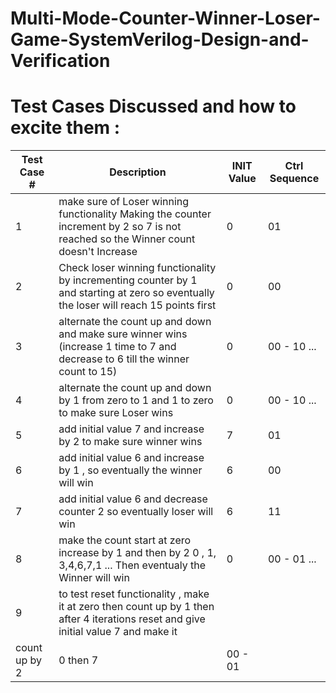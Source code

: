 # Multi-Mode-Counter-Winner-Loser-Game-SystemVerilog-Design-and-Verification


# Test Cases Discussed and how to excite them :

| Test Case # | Description | INIT Value | Ctrl Sequence 
| --- | --- | --- | --- |
| 1 | make sure of Loser winning functionality Making the counter increment by 2 so 7 is not reached so the Winner count doesn't Increase | 0 | 01
| 2 | Check loser winning functionality by incrementing counter by 1 and starting at zero so eventually the loser will reach 15 points first | 0 | 00
| 3 | alternate the count up and down and make sure winner wins (increase 1 time to 7 and decrease to 6 till the winner count to 15) | 0 | 00 - 10 ... 
| 4 | alternate the count up and down by 1 from zero to 1 and 1 to zero to make sure Loser wins | 0 | 00 - 10 ... 
| 5 | add initial value 7 and increase by 2 to make sure winner wins | 7 | 01
| 6 | add initial value 6 and increase by 1 , so eventually the winner will win | 6 | 00
| 7 | add initial value 6 and decrease counter 2 so eventually loser will win | 6 | 11
| 8 | make the count start at zero increase by 1 and then by 2 0 , 1, 3,4,6,7,1 ... Then eventualy the Winner will win | 0 | 00 - 01 ...
| 9 | to test reset functionality , make it at zero then count up by 1 then after 4 iterations reset and give initial value 7 and make it
count up by 2  | 0 then  7 | 00 - 01 






